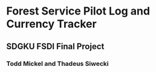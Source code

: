 # Forest Service Pilot Log and Currency Tracker
## SDGKU FSDI Final Project
### Todd Mickel and Thadeus Siwecki